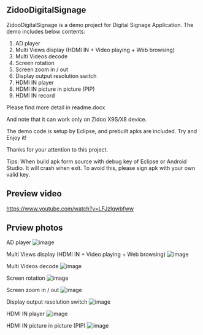 

## ZidooDigitalSignage

ZidooDigitalSignage is a demo project for Digital Signage Application.
The demo includes below contents:                 

1. AD player
2. Multi Views display (HDMI IN + Video playing + Web browsing)
3. Multi Videos decode
4. Screen rotation                                
5. Screen zoom in / out
6. Display output resolution switch                
7. HDMI IN player                                  
8. HDMI IN picture in picture (PIP)
9. HDMI IN record

Please find more detail in readme.docx                         

And note that it can work only on Zidoo X9S/X8 device.          

The demo code is setup by Eclipse, and prebuilt apks are included.
Try and Enjoy it!                                              

Thanks for your attention to this project. 

Tips:
    When build apk form source with debug key of Eclipse or Android Studio.
    It will crash when exit.
    To avoid this, please sign apk with your own valid key.

## Preview video
https://www.youtube.com/watch?v=LFJzIgwbfww

## Prview photos

AD player
![image](https://raw.githubusercontent.com/zidootech/ZidooDigitalSignage/master/preview/ad_player.png)

Multi Views display (HDMI IN + Video playing + Web browsing)
![image](https://raw.githubusercontent.com/zidootech/ZidooDigitalSignage/master/preview/hdmi_in_video_web.png)

Multi Videos decode
![image](https://raw.githubusercontent.com/zidootech/ZidooDigitalSignage/master/preview/multi_video_decode.png)

Screen rotation
![image](https://raw.githubusercontent.com/zidootech/ZidooDigitalSignage/master/preview/screen_rotation.png)

Screen zoom in / out
![image](https://raw.githubusercontent.com/zidootech/ZidooDigitalSignage/master/preview/screen_scale.png)

Display output resolution switch
![image](https://raw.githubusercontent.com/zidootech/ZidooDigitalSignage/master/preview/display_resolution.png)

HDMI IN player
![image](https://raw.githubusercontent.com/zidootech/ZidooDigitalSignage/master/preview/hdmi_in_player.png)

HDMI IN picture in picture (PIP)
![image](https://raw.githubusercontent.com/zidootech/ZidooDigitalSignage/master/preview/hdmi_in_pip.png)
